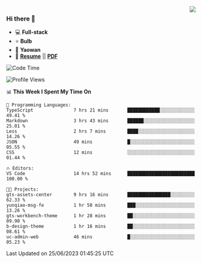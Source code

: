 <img align="right" src="https://github-readme-stats.vercel.app/api?username=LolipopJ&show_icons=true&count_private=true&hide_title=true&include_all_commits=true&theme=vue">

### Hi there 👋

- :computer: **Full-stack**
- :star: **Bulb**
- :pill: **Yaowan**
- :milky_way: [**Resume**](https://lolipopj.github.io/resume/) || [**PDF**](https://cdn.jsdelivr.net/gh/lolipopj/resume/export/resume-en.pdf)

<!--START_SECTION:waka-->
![Code Time](http://img.shields.io/badge/Code%20Time-1%2C414%20hrs%207%20mins-blue)

![Profile Views](http://img.shields.io/badge/Profile%20Views-1-blue)

📊 **This Week I Spent My Time On** 

```text
💬 Programming Languages: 
TypeScript               7 hrs 21 mins       ████████████░░░░░░░░░░░░░   49.41 % 
Markdown                 3 hrs 43 mins       ██████░░░░░░░░░░░░░░░░░░░   25.01 % 
Less                     2 hrs 7 mins        ████░░░░░░░░░░░░░░░░░░░░░   14.26 % 
JSON                     49 mins             █░░░░░░░░░░░░░░░░░░░░░░░░   05.55 % 
CSS                      12 mins             ░░░░░░░░░░░░░░░░░░░░░░░░░   01.44 % 

🔥 Editors: 
VS Code                  14 hrs 52 mins      █████████████████████████   100.00 % 

🐱‍💻 Projects: 
gts-assets-center        9 hrs 16 mins       ████████████████░░░░░░░░░   62.33 % 
yunqiao-msg-fe           1 hr 58 mins        ███░░░░░░░░░░░░░░░░░░░░░░   13.26 % 
gts-workbench-theme      1 hr 28 mins        ██░░░░░░░░░░░░░░░░░░░░░░░   09.90 % 
b-design-theme           1 hr 16 mins        ██░░░░░░░░░░░░░░░░░░░░░░░   08.61 % 
uc-admin-web             46 mins             █░░░░░░░░░░░░░░░░░░░░░░░░   05.23 % 
```


 Last Updated on 25/06/2023 01:45:25 UTC
<!--END_SECTION:waka-->
